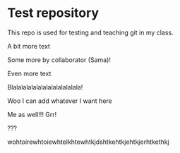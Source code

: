 # Test repository

This repo is used for testing and teaching git in my class.

A bit more text

Some more by collaborator (Sama)! 

Even more text

Blalalalalalalalalalalalalala!

Woo I can add whatever I want here

Me as well!!! Grr!

???

wohtoirewhtoiewhtelkhtewhtkjdshtkehtkjehtkjerhtkethkj
